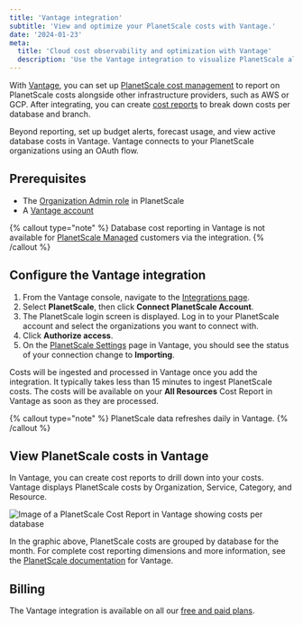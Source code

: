 ```yaml
---
title: 'Vantage integration'
subtitle: 'View and optimize your PlanetScale costs with Vantage.'
date: '2024-01-23'
meta:
  title: 'Cloud cost observability and optimization with Vantage'
  description: 'Use the Vantage integration to visualize PlanetScale alongside your other infrastructure providers for a single-pane-of-glass view of your costs.'
---
```


With [Vantage](https://www.vantage.sh/), you can set up [PlanetScale cost management](https://vantage.sh/integrations/planetscale) to report on PlanetScale costs alongside other infrastructure providers, such as AWS or GCP. After integrating, you can create [cost reports](https://docs.vantage.sh/cost_reports) to break down costs per database and branch.

Beyond reporting, set up budget alerts, forecast usage, and view active database costs in Vantage. Vantage connects to your PlanetScale organizations using an OAuth flow.

## Prerequisites

- The [Organization Admin role](/docs/concepts/access-control) in PlanetScale
- A [Vantage account](https://console.vantage.sh/signup)

{% callout type="note" %}
Database cost reporting in Vantage is not available for [PlanetScale Managed](docs/enterprise/managed/overview) customers via the integration.
{% /callout %}

## Configure the Vantage integration

1. From the Vantage console, navigate to the [Integrations page](https://console.vantage.sh/settings/integrations).
2. Select **PlanetScale**, then click **Connect PlanetScale Account**.
3. The PlanetScale login screen is displayed. Log in to your PlanetScale account and select the organizations you want to connect with.
4. Click **Authorize access**.
5. On the [PlanetScale Settings](https://console.vantage.sh/settings/planetscale/) page in Vantage, you should see the status of your connection change to **Importing**.

Costs will be ingested and processed in Vantage once you add the integration. It typically takes less than 15 minutes to ingest PlanetScale costs. The costs will be available on your **All Resources** Cost Report in Vantage as soon as they are processed.

{% callout type="note" %}
PlanetScale data refreshes daily in Vantage.
{% /callout %}

## View PlanetScale costs in Vantage

In Vantage, you can create cost reports to drill down into your costs. Vantage displays PlanetScale costs by Organization, Service, Category, and Resource.

![Image of a PlanetScale Cost Report in Vantage showing costs per database](/assets/docs/integrations/vantage/vantage-console.png)

In the graphic above, PlanetScale costs are grouped by database for the month. For complete cost reporting dimensions and more information, see the [PlanetScale documentation](https://docs.vantage.sh/connecting_planetscale) for Vantage.

## Billing

The Vantage integration is available on all our [free and paid plans](/docs/concepts/billing#planetscale-plans).
